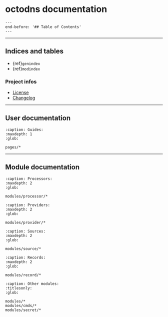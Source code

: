 # octodns documentation

```{include} ../README.md
---
end-before: '## Table of Contents'
---
```

______________________________________________________________________

## Indices and tables

- {ref}`genindex`
- {ref}`modindex`

### Project infos

- [License](infos/license.md)
- [Changelog](infos/changelog.md)

______________________________________________________________________

## User documentation

```{toctree}
:caption: Guides:
:maxdepth: 1
:glob:

pages/*
```

______________________________________________________________________

## Module documentation

```{toctree}
:caption: Processors:
:maxdepth: 2
:glob:

modules/processor/*
```

```{toctree}
:caption: Providers:
:maxdepth: 2
:glob:

modules/provider/*
```

```{toctree}
:caption: Sources:
:maxdepth: 2
:glob:

modules/source/*
```

```{toctree}
:caption: Records:
:maxdepth: 2
:glob:

modules/record/*
```

```{toctree}
:caption: Other modules:
:titlesonly:
:glob:

modules/*
modules/cmds/*
modules/secret/*
```
